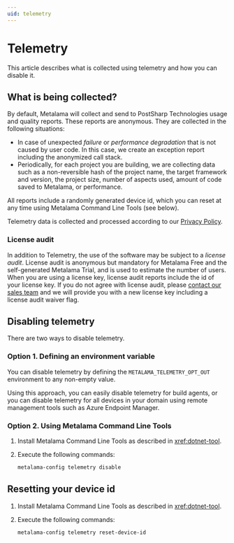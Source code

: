 ```yaml
---
uid: telemetry
---
```


# Telemetry

This article describes what is collected using telemetry and how you can disable it.

## What is being collected?

By default, Metalama will collect and send to PostSharp Technologies usage and quality reports. These reports are anonymous. They are collected in the following situations:

* In case of unexpected _failure_ or _performance degradation_ that is not caused by user code. In this case, we create an exception report including the anonymized call stack.
* Periodically, for each project you are building, we are collecting data such as a non-reversible hash of the project name, the target framework and version, the project size, number of aspects used, amount of code saved to Metalama, or performance.

All reports include a randomly generated device id, which you can reset at any time using Metalama Command Line Tools (see below).

Telemetry data is collected and processed according to our [Privacy Policy](https://www.postsharp.net/company/legal/privacy-policy).

### License audit

In addition to Telemetry, the use of the software may be subject to a _license audit_. License audit is anonymous but mandatory for Metalama Free and the self-generated Metalama Trial, and is used to estimate the number of users. When you are using a license key, license audit reports include the id of your license key. If you do not agree with license audit, please [contact our sales team](mailto:hello@postsharp.net) and we will provide you with a new license key including a license audit waiver flag.

## Disabling telemetry

There are two ways to disable telemetry.

### Option 1. Defining an environment variable

You can disable telemetry by defining the `METALAMA_TELEMETRY_OPT_OUT` environment to any non-empty value. 

Using this approach, you can easily disable telemetry for build agents, or you can disable telemetry for all devices in your domain using remote management tools such as Azure Endpoint Manager.

### Option 2. Using Metalama Command Line Tools

1. Install Metalama Command Line Tools as described in <xref:dotnet-tool>.
2. Execute the following commands:

   ```powershell
   metalama-config telemetry disable
   ```

## Resetting your device id

1. Install Metalama Command Line Tools as described in <xref:dotnet-tool>.
2. Execute the following commands:

   ```powershell
   metalama-config telemetry reset-device-id
   ```

